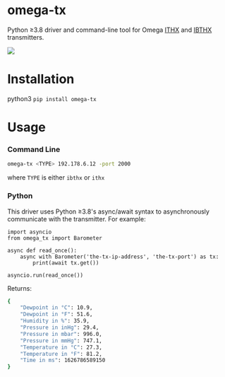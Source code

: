 # omega-tx

Python ≥3.8 driver and command-line tool for Omega [ITHX](https://www.omega.com/en-us/iiot-wireless/p/ITHX-SD-Series) and [IBTHX](https://www.omega.com/en-us/iiot-wireless/p/ibtx-ibthx) transmitters.

![](https://assets.omega.com/images/communication-and-connectivity/signal-conditioners-and-transmitters/signal-conditioners/ibtx_ibthx_l.jpg)


# Installation
python3
```pip install omega-tx```

# Usage

### Command Line
```bash
omega-tx <TYPE> 192.178.6.12 -port 2000
```
where `TYPE` is either `ibthx` or `ithx`

### Python
This driver uses Python ≥3.8's async/await syntax to asynchronously communicate with the
transmitter. For example:


```python3
import asyncio
from omega_tx import Barometer

async def read_once():
    async with Barometer('the-tx-ip-address', 'the-tx-port') as tx:
        print(await tx.get())

asyncio.run(read_once())
```

Returns:
```bash
{
    "Dewpoint in °C": 10.9,
    "Dewpoint in °F": 51.6,
    "Humidity in %": 35.9,
    "Pressure in inHg": 29.4,
    "Pressure in mbar": 996.0,
    "Pressure in mmHg": 747.1,
    "Temperature in °C": 27.3,
    "Temperature in °F": 81.2,
    "Time in ms": 1626786589150
}
```